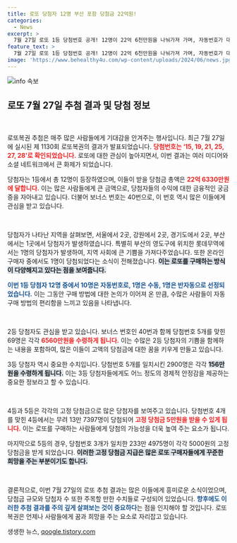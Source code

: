 ```yaml
---
title: 로또 당첨자 12명 부산 포함 당첨금 22억원!
categories:
  - News
excerpt: >
  7월 27일 로또 1등 당첨번호 공개! 12명이 22억 6천만원을 나눠가져 가며, 자동번호가 대세. 보너스번호 40번, 2등은 69명에 6560만원씩 지급! 당신의 로또 번호는? 클릭을 통해 당첨의 희망을 확인해보세요!
feature_text: >
  7월 27일 로또 1등 당첨번호 공개! 12명이 22억 6천만원을 나눠가져 가며, 자동번호가 대세. 보너스번호 40번, 2등은 69명에 6560만원씩 지급! 당신의 로또 번호는? 클릭을 통해 당첨의 희망을 확인해보세요!
image: 'https://www.behealthy4u.com/wp-content/uploads/2024/06/news.jpg'
---
```


<p><img src="https://www.behealthy4u.com/wp-content/uploads/2024/06/news.jpg" alt="info 속보" /></p>

<h2 data-ke-size="size26">로또 7월 27일 추첨 결과 및 당첨 정보</h2>

<p data-ke-size="size16">&nbsp;</p>

<p>로또복권 추첨은 매주 많은 사람들에게 기대감을 안겨주는 행사입니다. 최근 7월 27일에 실시된 제 1130회 로또복권의 결과가 발표되었습니다. <b><span style="color: #ee2323;">당첨번호는 ‘15, 19, 21, 25, 27, 28’로 확인되었습니다.</span></b> 로또에 대한 관심이 높아지면서, 이번 결과는 여러 미디어와 소셜 네트워크에서 큰 화제가 되었습니다. </p>

<p>당첨자는 1등에서 총 12명이 등장하였으며, 이들이 받을 당첨금 총액은 <b><span style="color: #ee2323;">22억 6330만원에 달합니다.</span></b> 이는 많은 사람들에게 큰 금액으로, 당첨자들의 수익에 대한 금융적인 궁금증을 자아내고 있습니다. 더불어 보너스 번호는 40번으로, 이 번호 역시 많은 이들에게 관심을 받고 있습니다.</p>

<p data-ke-size="size16">&nbsp;</p>

<p>당첨자가 나타난 지역을 살펴보면, 서울에서 2곳, 강원에서 2곳, 경기도에서 2곳, 부산에서는 1곳에서 당첨자가 발생하였습니다. 특별히 부산의 영도구에 위치한 롯데무역에서는 1명의 당첨자가 발생하여, 지역 사회에 큰 기쁨을 가져다주었습니다. 또한 온라인 구매자 중에서도 1명이 당첨되었다는 소식이 전해졌습니다. <b><span style="background-color: #21538527;">이는 로또를 구매하는 방식이 다양해지고 있다는 점을 보여줍니다.</span></b></p>

<p><b><span style="color: #1a5490;">이번 1등 당첨자 12명 중에서 10명은 자동번호로, 1명은 수동, 1명은 반자동으로 선정되었습니다.</span></b> 이는 그동안 구매 방법에 대한 논의가 이어져 온 만큼, 수많은 사람들이 자동 구매 방법의 편리함을 느끼고 있음을 나타냅니다.</p>

<p data-ke-size="size16">&nbsp;</p>

<p>2등 당첨자도 관심을 받고 있습니다. 보너스 번호인 40번과 함께 당첨번호 5개를 맞힌 69명은 각각 <b><span style="color: #ee2323;">6560만원을 수령하게 됩니다.</span></b> 이는 수많은 2등 당첨자의 기쁨을 함께하는 내용을 포함하여, 많은 이들이 고액의 당첨금에 대한 꿈을 키우게 만들고 있습니다. </p>

<p>3등 당첨자 역시 중요한 수치입니다. 당첨번호 5개를 일치시킨 2900명은 각각 <b><span style="background-color: #21538527;">156만원을 수령하게 됩니다.</span></b> 이는 3등 당첨자들에게도 어느 정도의 경제적 안정감을 제공하는 중요한 정보라고 할 수 있습니다. </p>

<p data-ke-size="size16">&nbsp;</p>

<p>4등과 5등은 각각의 고정 당첨금으로 많은 당첨자를 보여주고 있습니다. 당첨번호 4개를 맞힌 4등에서는 무려 13만 7397명이 당첨되어 <b><span style="color: #ee2323;">고정 당첨금 5만원을 받을 수 있게 됩니다.</span></b> 이는 로또를 구매하는 사람들에게 당첨의 가능성을 더욱 높여 주는 요소가 됩니다. </p>

<p>마지막으로 5등의 경우, 당첨번호 3개가 일치한 233만 4975명이 각각 5000원의 고정 당첨금을 받게 되었습니다. <b><span style="background-color: #21538527;">이러한 고정 당첨금 지급은 많은 로또 구매자들에게 꾸준한 희망을 주는 부분이기도 합니다.</span></b> </p>

<p data-ke-size="size16">&nbsp;</p>

<p>결론적으로, 이번 7월 27일의 로또 추첨 결과는 많은 이들에게 흥미로운 소식이었으며, 당첨금 규모와 당첨자 수 또한 주목할 만한 수치들로 구성되어 있었습니다. <b><span style="color: #1a5490;">향후에도 이러한 추첨 결과를 주의 깊게 살펴보는 것이 중요하다</span></b>는 점을 인지해야 할 것입니다. 로또 복권은 언제나 사람들에게 꿈과 희망을 주는 요소로 자리잡고 있습니다. </p>
생생한 뉴스, <a href="https://qoogle.tistory.com" rel="dofollow">qoogle.tistory.com</a>


